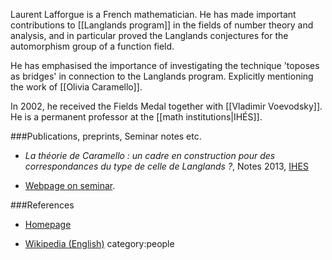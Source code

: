 Laurent Lafforgue is a French mathematician. He has made important contributions to [[Langlands program]] in the fields of number theory and analysis, and in particular proved the Langlands conjectures for the automorphism group of a function field.

He has emphasised the importance of investigating the technique 'toposes as bridges' in connection to the Langlands program. Explicitly mentioning the work of [[Olivia Caramello]].

In 2002, he received the Fields Medal together with [[Vladimir Voevodsky]].  He is a permanent professor at the [[math institutions|IHÉS]].

###Publications, preprints, Seminar notes etc.

* _La théorie de Caramello : un cadre en
construction pour des correspondances du type
de celle de Langlands ?_, Notes 2013, [IHES](http://www.ihes.fr/~lafforgue/math/TheorieCaramello.pdf)

* [Webpage on seminar](https://sites.google.com/site/logiquecategorique/Contenus/20130227_Lafforgue).

###References

* [Homepage](http://www.ihes.fr/~lafforgue/)

* [Wikipedia (English)](http://en.wikipedia.org/wiki/Laurent_Lafforgue)
category:people